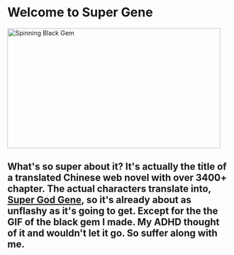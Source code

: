 # Welcome to Super Gene

<img src="https://s3.us-west-2.amazonaws.com/secure.notion-static.com/5cfdcb5d-fd92-4c70-8767-9849add516d6/IMG_2328.gif?X-Amz-Algorithm=AWS4-HMAC-SHA256&X-Amz-Content-Sha256=UNSIGNED-PAYLOAD&X-Amz-Credential=AKIAT73L2G45EIPT3X45%2F20220324%2Fus-west-2%2Fs3%2Faws4_request&X-Amz-Date=20220324T235830Z&X-Amz-Expires=86400&X-Amz-Signature=3a83468c9d042d5722e6787349e6bd64379d4a6538a3b68e25f04e6b9732977a&X-Amz-SignedHeaders=host&response-content-disposition=filename%20%3D%22IMG_2328.GIF.gif%22&x-id=GetObject" alt="Spinning Black Gem" width="480" height="270">

## What's so super about it? It's actually the title of a translated Chinese web novel with over 3400+ chapter. The actual characters translate into, <u>Super God Gene</u>, so it's already about as unflashy as it's going to get. Except for the the GIF of the black gem I made. My ADHD thought of it and wouldn't let it go. So suffer along with me.
